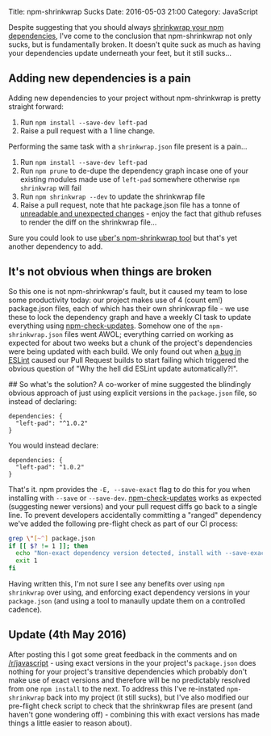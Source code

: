 Title: npm-shrinkwrap Sucks
Date: 2016-05-03 21:00
Category: JavaScript

Despite suggesting that you should always [shrinkwrap your npm dependencies](/2016/shrinkwrap-your-npm-dependencies), I've come to the conclusion that npm-shrinkwrap not only sucks, but is fundamentally broken.  It doesn't quite suck as much as having your dependencies update underneath your feet, but it still sucks...

## Adding new dependencies is a pain
Adding new dependencies to your project without npm-shrinkwrap is pretty straight forward:

1. Run `npm install --save-dev left-pad`
2. Raise a pull request with a 1 line change.

Performing the same task with a `shrinkwrap.json` file present is a pain...

1. Run `npm install --save-dev left-pad`
2. Run `npm prune` to de-dupe the dependency graph incase one of your existing modules made use of `left-pad` somewhere otherwise `npm shrinkwrap` will fail
3. Run `npm shrinkwrap --dev` to update the shrinkwrap file
4. Raise a pull request, note that hte package.json file has a tonne of [unreadable and unexpected changes](https://github.com/npm/npm/issues/3581) - enjoy the fact that github refuses to render the diff on the shrinkwrap file...

Sure you could look to use [uber's npm-shrinkwrap tool](https://github.com/uber/npm-shrinkwrap#motivation) but that's yet another dependency to add.

## It's not obvious when things are broken
So this one is not npm-shrinkwrap's fault, but it caused my team to lose some productivity today: our project makes use of 4 (count em!) package.json files, each of which has their own shrinkwrap file - we use these to lock the dependency graph and have a weekly CI task to update everything using [npm-check-updates](https://www.npmjs.com/package/npm-check-updates).  Somehow one of the `npm-shrinkwrap.json` files went AWOL; everything carried on working as expected for about two weeks but a chunk of the project's dependencies were being updated with each build.  We only found out when [a bug in ESLint](https://github.com/eslint/eslint/issues/6015) caused our Pull Request builds to start failing which triggered the obvious question of "Why the hell did ESLint update automatically?!".

## So what's the solution?
A co-worker of mine suggested the blindingly obvious approach of just using explicit versions in the `package.json` file, so instead of declaring:

```
dependencies: {
  "left-pad": "^1.0.2"
}
```

You would instead declare:

```
dependencies: {
  "left-pad": "1.0.2"
}
```

That's it.  npm provides the `-E, --save-exact` flag to do this for you when installing with `--save` or `--save-dev`.  [npm-check-updates](https://www.npmjs.com/package/npm-check-updates) works as expected (suggesting newer versions) and your pull request diffs go back to a single line.  To prevent developers accidentally committing a "ranged" dependency we've added the following pre-flight check as part of our CI process:

```sh
grep \"[~^] package.json
if [[ $? != 1 ]]; then
  echo "Non-exact dependency version detected, install with --save-exact"
  exit 1
fi
```

Having written this, I'm not sure I see any benefits over using `npm shrinkwrap` over using, and enforcing exact dependency versions in your `package.json` (and using a tool to manaully update them on a controlled cadence).

## Update (4th May 2016)
After posting this I got some great feedback in the comments and on [/r/javascript](https://www.reddit.com/r/javascript/comments/4hqdld/npmshrinkwrap_sucks/) - using exact versions in the your project's `package.json` does nothing for your project's transitive dependencies which probably don't make use of exact versions and therefore will be no predictably resolved from one `npm install` to the next.  To address this I've re-instated `npm-shrinkwrap` back into my project (it still sucks), but I've also modified our pre-flight check script to check that the shrinkwrap files are present (and haven't gone wondering off) - combining this with exact versions has made things a little easier to reason about).
